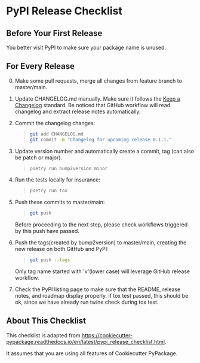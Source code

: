 # PyPI Release Checklist

## Before Your First Release

You better visit PyPI to make sure your package name is unused.

## For Every Release

0. Make some pull requests, merge all changes from feature branch to master/main.

1. Update CHANGELOG.md manually. Make sure it follows the [Keep a Changelog](https://keepachangelog.com/en/1.0.0/) standard.
Be noticed that GitHub workflow will read changelog and extract release notes automatically.

2. Commit the changelog changes:

    > ``` bash
    > git add CHANGELOG.md
    > git commit -m "Changelog for upcoming release 0.1.1."
    > ```

3. Update version number and automatically create a commit, tag (can also be patch or major).

    > ``` bash
    > poetry run bump2version minor
    > ```

4. Run the tests locally for insurance:

    > ``` bash
    > poetry run tox
    > ```

5. Push these commits to master/main:

    > ``` bash
    > git push
    > ```

    Before proceeding to the next step, please check workflows triggered by this push have passed.

6. Push the tags(created by bump2version) to master/main, creating the new release on both GitHub and PyPI:

    > ``` bash
    > git push --tags
    > ```

    Only tag name started with 'v'(lower case) will leverage GitHub release workflow.

7. Check the PyPI listing page to make sure that the README, release
    notes, and roadmap display properly. If tox test passed, this should be ok, since
    we have already run twine check during tox test.

## About This Checklist

This checklist is adapted from <https://cookiecutter-pypackage.readthedocs.io/en/latest/pypi_release_checklist.html>.

It assumes that you are using all features of Cookiecutter PyPackage.
